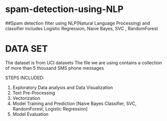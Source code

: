 # spam-detection-using-NLP

##Spam detection filter using NLP(Natural Language Processing) and classifier includes Logistic Regression, Naive Bayes, SVC , RandomForest



# DATA SET
The dataset is from UCI datasets The file we are using contains a collection of more than 5 thousand SMS phone messages

STEPS INCLUDED:

1. Exploratory Data analysis and Data Visualization
2. Text Pre-Processing
3. Vectorization
4. Model Training and Prediction [Naive Bayes Classifier, SVC, RandomForest, Logistic Regression]
5. Model Evaluation
